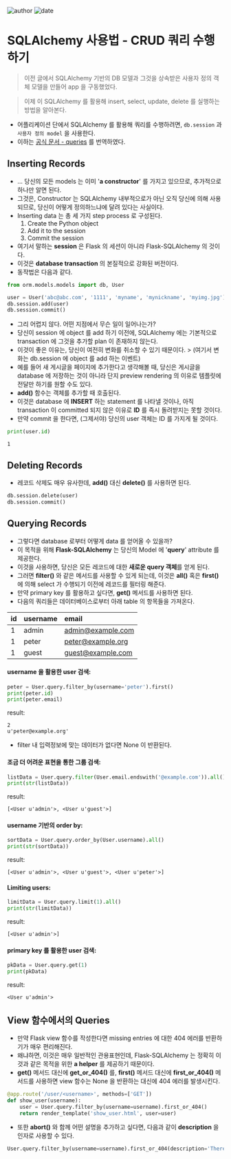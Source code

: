 
![author](https://img.shields.io/badge/author-daesungRa-lightgray.svg?style=flat-square)
![date](https://img.shields.io/badge/date-190612-lightgray.svg?style=flat-square)

# SQLAlchemy 사용법 - CRUD 쿼리 수행하기

> 이전 글에서 SQLAlchemy 기반의 DB 모델과 그것을 상속받은 사용자 정의 객체 모델을 만들어 app 을 구동했었다.

> 이제 이 SQLAlchemy 를 활용해 insert, select, update, delete 를 실행하는 방법을 알아본다.

- 어플리케이션 단에서 SQLAlchemy 를 활용해 쿼리를 수행하려면, ```db.session``` 과 ```사용자 정의 model``` 을 사용한다.
- 이하는 [공식 문서 - queries](https://flask-sqlalchemy.palletsprojects.com/en/2.x/queries/) 를 번역하였다.

## Inserting Records

- ... 당신의 모든 models 는 이미 '**a constructor**' 를 가지고 있으므로, 추가적으로 하나만 알면 된다.
- 그것은, Constructor 는 SQLAlchemy 내부적으로가 아닌 오직 당신에 의해 사용되므로, 당신이 어떻게 정의하느냐에 달려 있다는 사실이다.
- Inserting data 는 총 세 가지 step process 로 구성된다.
    1. Create the Python object
    2. Add it to the session
    3. Commit the session
- 여기서 말하는 **session** 은 Flask 의 세션이 아니라 Flask-SQLAlchemy 의 것이다.
- 이것은 **database transaction** 의 본질적으로 강화된 버전이다.
- 동작법은 다음과 같다.
```python
from orm.models.models import db, User

user = User('abc@abc.com', '1111', 'myname', 'mynickname', 'myimg.jpg')
db.session.add(user)
db.session.commit()
```
- 그리 어렵지 않다. 어떤 지점에서 무슨 일이 일어나는가?
- 당신이 session 에 object 를 add 하기 이전에, SQLAlchemy 에는 기본적으로 transaction 에 그것을 추가할 plan 이 존재하지 않는다.
- 이것이 좋은 이유는, 당신이 여전히 변화를 취소할 수 있기 때문이다. > (여기서 변화는 db.session 에 object 를 add 하는 이벤트)
- 예를 들어 새 게시글을 페이지에 추가한다고 생각해볼 때, 당신은 게시글을 database 에 저장하는 것이 아니라 단지 preview rendering 의 이유로 템플릿에 전달만 하기를 원할 수도 있다.
- **add()** 함수는 객체를 추가할 때 호출된다.
- 이것은 database 에 **INSERT** 하는 statement 를 나타낼 것이나, 아직 transaction 이 committed 되지 않은 이유로 **ID** 를 즉시 돌려받지는 못할 것이다.
- 만약 commit 을 한다면, (그제서야) 당신의 user 객체는 ID 를 가지게 될 것이다.
```python
print(user.id)
```
```text
1
```

## Deleting Records

- 레코드 삭제도 매우 유사한데, **add()** 대신 **delete()** 를 사용하면 된다.

```python
db.session.delete(user)
db.session.commit()
```

## Querying Records

- 그렇다면 database 로부터 어떻게 data 를 얻어올 수 있을까?
- 이 목적을 위해 **Flask-SQLAlchemy** 는 당신의 Model 에 '**query**' attribute 를 제공한다.
- 이것을 사용하면, 당신은 모든 레코드에 대한 **새로운 query 객체**를 얻게 된다.
- 그러면 **filter()** 와 같은 메서드를 사용할 수 있게 되는데, 이것은 **all()** 혹은 **first()** 에 의해 select 가 수행되기 이전에 레코드를 필터링 해준다.
- 만약 primary key 를 활용하고 싶다면, **get()** 메서드를 사용하면 된다.
- 다음의 쿼리들은 데이터베이스로부터 아래 table 의 항목들을 가져온다.

|id|username|email|
|:---|:---|:---|
|1|admin|admin@example.com|
|1|peter|peter@example.org|
|1|guest|guest@example.com|

#### username 을 활용한 user 검색:
```python
peter = User.query.filter_by(username='peter').first()
print(peter.id)
print(peter.email)
```
result:
```text
2
u'peter@example.org'
```

- filter 내 입력정보에 맞는 데이터가 없다면 None 이 반환된다.

#### 조금 더 어려운 표현을 통한 그룹 검색:
```python
listData = User.query.filter(User.email.endswith('@example.com')).all()
print(str(listData))
```
result:
```text
[<User u'admin'>, <User u'guest'>]
```

#### username 기반의 order by:
```python
sortData = User.query.order_by(User.username).all()
print(str(sortData))
```
result:
```text
[<User u'admin'>, <User u'guest'>, <User u'peter'>]
```

#### Limiting users:
```python
limitData = User.query.limit(1).all()
print(str(limitData))
```
result:
```text
[<User u'admin'>]
```

#### primary key 를 활용한 user 검색:
```python
pkData = User.query.get(1)
print(pkData)
```
result:
```text
<User u'admin'>
```

## View 함수에서의 Queries

- 만약 Flask view 함수를 작성한다면 missing entries 에 대한 404 에러를 반환하기가 매우 편리해진다.
- 왜냐하면, 이것은 매우 일반적인 관용표현인데, Flask-SQLAlchemy 는 정확히 이것과 같은 목적을 위한 **a helper** 를 제공하기 때문이다.
- **get()** 메서드 대신에 **get_or_404()** 를, **first()** 메서드 대신에 **first_or_404()** 메서드를 사용하면 view 함수는 None 을 반환하는 대신에 404 에러를 발생시킨다.
```python
@app.route('/user/<username>', methods=['GET'])
def show_user(username):
    user = User.query.filter_by(username=username).first_or_404()
    return render_template('show_user.html', user=user)
```
- 또한 **abort()** 와 함께 어떤 설명을 추가하고 싶다면, 다음과 같이 **description** 을 인자로 사용할 수 있다.
```python
User.query.filter_by(username=username).first_or_404(description='There is no data with {}'.format(username))
```


